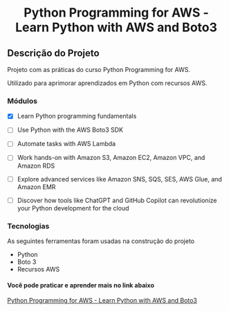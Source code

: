 <h1 align="center"> Python Programming for AWS - Learn Python with AWS and Boto3 </h1>

## Descrição do Projeto
<p>Projeto com as práticas do curso Python Programming for AWS.</p>
<p>Utilizado para aprimorar aprendizados em Python com recursos AWS.</p>

### Módulos
- [x] Learn Python programming fundamentals

- [ ] Use Python with the AWS Boto3 SDK

- [ ] Automate tasks with AWS Lambda

- [ ] Work hands-on with Amazon S3, Amazon EC2, Amazon VPC, and Amazon RDS

- [ ] Explore advanced services like Amazon SNS, SQS, SES, AWS Glue, and Amazon EMR

- [ ] Discover how tools like ChatGPT and GitHub Copilot can revolutionize your Python development for the cloud

### Tecnologias
As seguintes ferramentas foram usadas na construção do projeto

- Python
- Boto 3
- Recursos AWS

#### Você pode praticar e aprender mais no link abaixo
[Python Programming for AWS - Learn Python with AWS and Boto3](https://www.udemy.com/course/python-programming-for-aws-with-boto3/)
